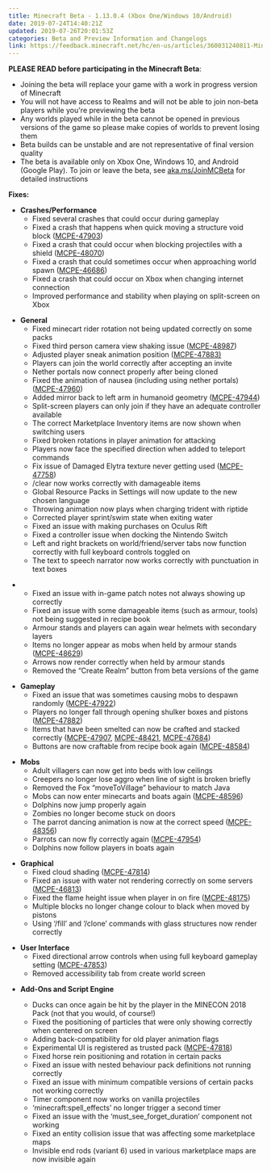 ```yaml
---
title: Minecraft Beta - 1.13.0.4 (Xbox One/Windows 10/Android)
date: 2019-07-24T14:40:21Z
updated: 2019-07-26T20:01:53Z
categories: Beta and Preview Information and Changelogs
link: https://feedback.minecraft.net/hc/en-us/articles/360031240811-Minecraft-Beta-1-13-0-4-Xbox-One-Windows-10-Android
---
```


**PLEASE READ before participating in the Minecraft Beta**:

- Joining the beta will replace your game with a work in progress version of Minecraft
- You will not have access to Realms and will not be able to join non-beta players while you're previewing the beta
- Any worlds played while in the beta cannot be opened in previous versions of the game so please make copies of worlds to prevent losing them
- Beta builds can be unstable and are not representative of final version quality
- The beta is available only on Xbox One, Windows 10, and Android (Google Play). To join or leave the beta, see [aka.ms/JoinMCBeta](https://aka.ms/JoinMCBeta) for detailed instructions

**Fixes:**

- **Crashes/Performance**
  - Fixed several crashes that could occur during gameplay 
  - Fixed a crash that happens when quick moving a structure void block ([MCPE-47903](https://bugs.mojang.com/browse/MCPE-47903))
  - Fixed a crash that could occur when blocking projectiles with a shield ([MCPE-48070](https://bugs.mojang.com/browse/MCPE-48070))
  - Fixed a crash that could sometimes occur when approaching world spawn ([MCPE-46686](https://bugs.mojang.com/browse/MCPE-46686))
  - Fixed a crash that could occur on Xbox when changing internet connection
  - Improved performance and stability when playing on split-screen on Xbox  

<!-- -->

- **General**
  - Fixed minecart rider rotation not being updated correctly on some packs 
  - Fixed third person camera view shaking issue ([MCPE-48987](https://bugs.mojang.com/browse/MCPE-48987))
  - Adjusted player sneak animation position ([MCPE-47883)](https://bugs.mojang.com/browse/MCPE-47883)
  - Players can join the world correctly after accepting an invite 
  - Nether portals now connect properly after being cloned 
  - Fixed the animation of nausea (including using nether portals) ([MCPE-47960](https://bugs.mojang.com/browse/MCPE-47960))
  - Added mirror back to left arm in humanoid geometry ([MCPE-47944](https://bugs.mojang.com/browse/MCPE-47944))
  - Split-screen players can only join if they have an adequate controller available
  - The correct Marketplace Inventory items are now shown when switching users 
  - Fixed broken rotations in player animation for attacking 
  - Players now face the specified direction when added to teleport commands 
  - Fix issue of Damaged Elytra texture never getting used ([MCPE-47758](https://bugs.mojang.com/browse/MCPE-47758))
  - /clear now works correctly with damageable items
  - Global Resource Packs in Settings will now update to the new chosen language
  - Throwing animation now plays when charging trident with riptide
  - Corrected player sprint/swim state when exiting water
  - Fixed an issue with making purchases on Oculus Rift
  - Fixed a controller issue when docking the Nintendo Switch
  - Left and right brackets on world/friend/server tabs now function correctly with full keyboard controls toggled on
  - The text to speech narrator now works correctly with punctuation in text boxes

<!-- -->

- - Fixed an issue with in-game patch notes not always showing up correctly
  - Fixed an issue with some damageable items (such as armour, tools) not being suggested in recipe book
  - Armour stands and players can again wear helmets with secondary layers
  - Items no longer appear as mobs when held by armour stands ([MCPE-48629](https://bugs.mojang.com/browse/MCPE-48629))
  - Arrows now render correctly when held by armour stands
  - Removed the “Create Realm” button from beta versions of the game

<!-- -->

- **Gameplay**
  - Fixed an issue that was sometimes causing mobs to despawn randomly ([MCPE-47922](https://bugs.mojang.com/browse/MCPE-47922))
  - Players no longer fall through opening shulker boxes and pistons ([MCPE-47882](https://bugs.mojang.com/browse/MCPE-47882))
  - Items that have been smelted can now be crafted and stacked correctly ([MCPE-47907](https://bugs.mojang.com/browse/MCPE-47907), [MCPE-48421](https://bugs.mojang.com/browse/MCPE-48421), [MCPE-47684](https://bugs.mojang.com/browse/MCPE-47684))
  - Buttons are now craftable from recipe book again ([MCPE-48584](https://bugs.mojang.com/browse/MCPE-48584)) 

<!-- -->

- **Mobs**
  - Adult villagers can now get into beds with low ceilings
  - Creepers no longer lose aggro when line of sight is broken briefly
  - Removed the Fox “moveToVillage” behaviour to match Java
  - Mobs can now enter minecarts and boats again ([MCPE-48596](https://bugs.mojang.com/browse/MCPE-48596))
  - Dolphins now jump properly again
  - Zombies no longer become stuck on doors
  - The parrot dancing animation is now at the correct speed ([MCPE-48356](https://bugs.mojang.com/browse/MCPE-48356))
  - Parrots can now fly correctly again ([MCPE-47954](https://bugs.mojang.com/browse/MCPE-47954)) 
  - Dolphins now follow players in boats again

<!-- -->

- **Graphical**
  - Fixed cloud shading ([MCPE-47814](https://bugs.mojang.com/browse/MCPE-47814))
  - Fixed an issue with water not rendering correctly on some servers ([MCPE-46813](https://bugs.mojang.com/browse/MCPE-46813))
  - Fixed the flame height issue when player in on fire ([MCPE-48175](https://bugs.mojang.com/browse/MCPE-48175))
  - Multiple blocks no longer change colour to black when moved by pistons
  - Using ‘/fill’ and ‘/clone’ commands with glass structures now render correctly 

<!-- -->

- **User Interface**
  - Fixed directional arrow controls when using full keyboard gameplay setting ([MCPE-47853](https://bugs.mojang.com/browse/MCPE-47853))
  - Removed accessibility tab from create world screen 

<!-- -->

- **Add-Ons and Script Engine**
  - Ducks can once again be hit by the player in the MINECON 2018 Pack (not that you would, of course!)
  - Fixed the positioning of particles that were only showing correctly when centered on screen
  - Adding back-compatibility for old player animation flags
  - Experimental UI is registered as trusted pack ([MCPE-47818](https://bugs.mojang.com/browse/MCPE-47818))
  - Fixed horse rein positioning and rotation in certain packs

  <!-- -->

  - Fixed an issue with nested behaviour pack definitions not running correctly
  - Fixed an issue with minimum compatible versions of certain packs not working correctly 
  - Timer component now works on vanilla projectiles
  - ‘minecraft:spell_effects’ no longer trigger a second timer 
  - Fixed an issue with the ‘must_see_forget_duration’ component not working 
  - Fixed an entity collision issue that was affecting some marketplace maps
  - Invisible end rods (variant 6) used in various marketplace maps are now invisible again
